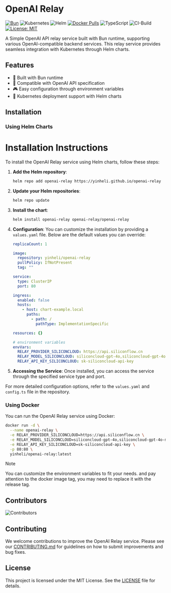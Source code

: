 # OpenAI Relay

[![Bun](https://img.shields.io/badge/Runtime-Bun-brightgreen)](https://bun.sh)
![Kubernetes](https://img.shields.io/badge/kubernetes-%23326ce5.svg?style=flat&logo=kubernetes&logoColor=white)
![Helm](https://img.shields.io/badge/helm-%230F1689.svg?style=flat&logo=helm&logoColor=white)
[![Docker Pulls](https://img.shields.io/docker/pulls/yinheli/openai-relay)](https://hub.docker.com/r/yinheli/openai-relay)
![TypeScript](https://img.shields.io/badge/typescript-%23007ACC.svg?style=flat&logo=typescript&logoColor=white)
![CI-Build](https://github.com/yinheli/openai-relay/actions/workflows/build.yaml/badge.svg?branch=master)
[![License: MIT](https://img.shields.io/badge/License-MIT-yellow.svg)](https://opensource.org/licenses/MIT)

A Simple OpenAI API relay service built with Bun runtime, supporting various OpenAI-compatible backend services. This relay service provides seamless integration with Kubernetes through Helm charts.

## Features

- 🚀 Built with Bun runtime
- 🔄 Compatible with OpenAI API specification
- 🎮 Easy configuration through environment variables
- 🚢 Kubernetes deployment support with Helm charts

## Installation

### Using Helm Charts

# Installation Instructions

To install the OpenAI Relay service using Helm charts, follow these steps:

1. **Add the Helm repository**:
   ```bash
   helm repo add openai-relay https://yinheli.github.io/openai-relay
   ```

2. **Update your Helm repositories**:
   ```bash
   helm repo update
   ```

3. **Install the chart**:
   ```bash
   helm install openai-relay openai-relay/openai-relay
   ```

4. **Configuration**:
   You can customize the installation by providing a `values.yaml` file. Below are the default values you can override:

   ```yaml
   replicaCount: 1

   image:
     repository: yinheli/openai-relay
     pullPolicy: IfNotPresent
     tag: ""

   service:
     type: ClusterIP
     port: 80

   ingress:
     enabled: false
     hosts:
       - host: chart-example.local
         paths:
           - path: /
             pathType: ImplementationSpecific

   resources: {}

   # environment variables
   envVars:
     RELAY_PROVIDER_SILICONCLOUD: https://api.siliconflow.cn
     RELAY_MODEL_SILICONCLOUD: siliconcloud-gpt-4o,siliconcloud-gpt-4o-mini
     RELAY_API_KEY_SILICONCLOUD: sk-siliconcloud-api-key
   ```

5. **Accessing the Service**:
   Once installed, you can access the service through the specified service type and port.

For more detailed configuration options, refer to the `values.yaml` and `config.ts` file in the repository.

### Using Docker

You can run the OpenAI Relay service using Docker:

```bash
docker run -d \
  --name openai-relay \
  -e RELAY_PROVIDER_SILICONCLOUD=https://api.siliconflow.cn \
  -e RELAY_MODEL_SILICONCLOUD=siliconcloud-gpt-4o,siliconcloud-gpt-4o-mini \
  -e RELAY_API_KEY_SILICONCLOUD=sk-siliconcloud-api-key \
  -p 80:80 \
  yinheli/openai-relay:latest
```

> [!NOTE]
> You can customize the environment variables to fit your needs. and pay attention to the docker image tag, you may need to replace it with the release tag.


## Contributors

![Contributors](https://contrib.rocks/image?repo=yinheli/openai-relay)


## Contributing

We welcome contributions to improve the OpenAI Relay service. Please see our [CONTRIBUTING.md](CONTRIBUTING.md) for guidelines on how to submit improvements and bug fixes.

## License

This project is licensed under the MIT License. See the [LICENSE](LICENSE) file for details.

